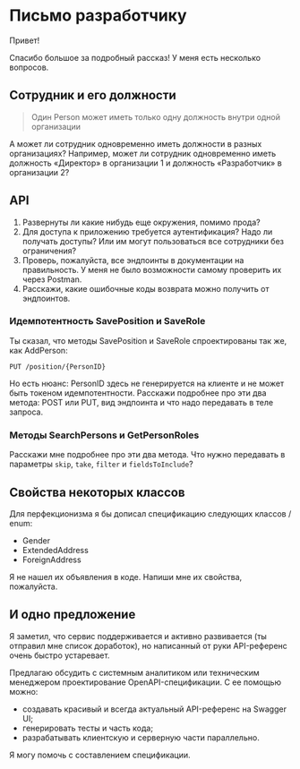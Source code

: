 # Письмо разработчику

Привет!

Спасибо большое за подробный рассказ! У меня есть несколько вопросов.

## Сотрудник и его должности

> Один Person может иметь только одну должность внутри одной организации

А может ли сотрудник одновременно иметь должности в разных организациях? Например, может ли сотрудник одновременно иметь должность «Директор» в организации 1 и должность «Разработчик» в организации 2?

## API

1) Развернуты ли какие нибудь еще окружения, помимо прода?
2) Для доступа к приложению требуется аутентификация? Надо ли получать доступы? Или им могут пользоваться все сотрудники без ограничения?
3) Проверь, пожалуйста, все эндпоинты в документации на правильность. У меня не было возможности самому проверить их через Postman.
4) Расскажи, какие ошибочные коды возврата можно получить от эндпоинтов.

### Идемпотентность SavePosition и SaveRole

Ты сказал, что методы SavePosition и SaveRole спроектированы так же, как AddPerson:

`PUT /position/{PersonID}`

Но есть нюанс: PersonID здесь не генерируется на клиенте и не может быть токеном идемпотентности. Расскажи подробнее про эти два метода: POST или PUT, вид эндпоинта и что надо передавать в теле запроса.

### Методы SearchPersons и GetPersonRoles

Расскажи мне подробнее про эти два метода. Что нужно передавать в параметры `skip`, `take`, `filter` и `fieldsToInclude`?

## Свойства некоторых классов

Для перфекционизма я бы дописал спецификацию следующих классов / enum:

- Gender
- ExtendedAddress
- ForeignAddress

Я не нашел их объявления в коде. Напиши мне их свойства, пожалуйста.

## И одно предложение

Я заметил, что сервис поддерживается и активно развивается (ты отправил мне список доработок), но написанный от руки API-референс очень быстро устаревает.

Предлагаю обсудить с системным аналитиком или техническим менеджером проектирование OpenAPI-спецификации. С ее помощью можно:

- создавать красивый и всегда актуальный API-референс на Swagger UI;
- генерировать тесты и часть кода;
- разрабатывать клиентскую и серверную части параллельно.

Я могу помочь с составлением спецификации.
